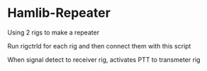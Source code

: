 # Hamlib-Repeater

Using 2 rigs to make a repeater

Run rigctrld for each rig and then connect them with this script


When signal detect to receiver rig, activates PTT to transmeter rig
